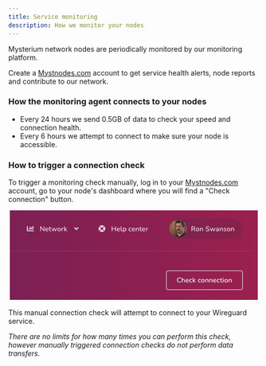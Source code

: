 ```yaml
---
title: Service monitoring
description: How we monitor your nodes
---
```


Mysterium network nodes are periodically monitored by our monitoring platform.

Create a [Mystnodes.com](https://mystnodes.com/) account to get service health alerts, node reports and contribute to our network.

### How the monitoring agent connects to your nodes

- Every 24 hours we send 0.5GB of data to check your speed and connection health.
- Every 6 hours we attempt to connect to make sure your node is accessible.

### How to trigger a connection check

To trigger a monitoring check manually, log in to your [Mystnodes.com](https://mystnodes.com/) account,
go to your node's dashboard where you will find a "Check connection" button.

<div style="text-align:center">
  <img src="../images/node-ui/check-connection-button.png" alt="Check connection button" class="screenshot" />
</div>

This manual connection check will attempt to connect to your Wireguard service.

*There are no limits for how many times you can perform this check, however manually triggered connection checks do not perform data transfers.*
